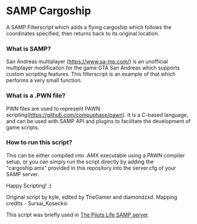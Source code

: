 # SAMP Cargoship

A SAMP Filterscript which adds a flying cargoship which follows the coordinates specified, then returns back to its original location.

### What is SAMP?

San Andreas multiplayer (https://www.sa-mp.com/) is an unofficial multiplayer modification for the game GTA San Andreas which supports custom scripting features. This filterscript is an example of that which performs a very small function.

### What is a .PWN file?

PWN files are used to represent PAWN scripting(https://github.com/compuphase/pawn).
It is a C-based language, and can be used with SAMP API and plugins to facilitate the development of game scripts.

### How to run this script?

This can be either compiled into .AMX executable using a PAWN compiler setup, or you can simply run the script directly by adding the "cargoship.amx" provided in this repository into the server.cfg of your SAMP server.

Happy Scripting! :)

Original script by kyle, edited by TheGamer and diamondzxd.
Mapping credits - Sursai_Kosecksi

This script was briefly used in [The Pilots Life SAMP server](https://thepilotslife.com/).
